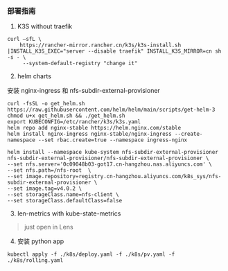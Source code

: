 ### 部署指南

1. K3S without traefik
```
curl –sfL \
    https://rancher-mirror.rancher.cn/k3s/k3s-install.sh |INSTALL_K3S_EXEC="server --disable traefik" INSTALL_K3S_MIRROR=cn sh -s - \
     --system-default-registry "change it"
```

2. helm charts 

安装 nginx-ingress 和 nfs-subdir-external-provisioner 

```
curl -fsSL -o get_helm.sh https://raw.githubusercontent.com/helm/helm/main/scripts/get-helm-3
chmod u+x get_helm.sh && ./get_helm.sh
export KUBECONFIG=/etc/rancher/k3s/k3s.yaml
helm repo add nginx-stable https://helm.nginx.com/stable
helm install nginx-ingress nginx-stable/nginx-ingress --create-namespace --set rbac.create=true --namespace ingress-nginx

helm install --namespace kube-system nfs-subdir-external-provisioner nfs-subdir-external-provisioner/nfs-subdir-external-provisioner \
--set nfs.server='0c09048b03-got17.cn-hangzhou.nas.aliyuncs.com' \
--set nfs.path=/nfs-root  \
--set image.repository=registry.cn-hangzhou.aliyuncs.com/k8s_sys/nfs-subdir-external-provisioner \
--set image.tag=v4.0.2 \
--set storageClass.name=nfs-client \
--set storageClass.defaultClass=false 
```

3. len-metrics with kube-state-metrics

> just open in Lens

4. 安装 python app

```
kubectl apply -f ./k8s/deploy.yaml -f ./k8s/pv.yaml -f ./k8s/rolling.yaml
```
